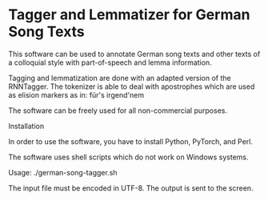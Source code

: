 # Tagger and Lemmatizer for German Song Texts

This software can be used to annotate German song texts and other
texts of a colloquial style with part-of-speech and lemma information.

Tagging and lemmatization are done with an adapted version of the
RNNTagger. The tokenizer is able to deal with apostrophes which are
used as elision markers as in: für's irgend'nem

The software can be freely used for all non-commercial purposes.

Installation

In order to use the software, you have to install Python, PyTorch, and Perl.

The software uses shell scripts which do not work on Windows systems.

Usage: ./german-song-tagger.sh <file>

The input file must be encoded in UTF-8. The output is sent to the screen.
